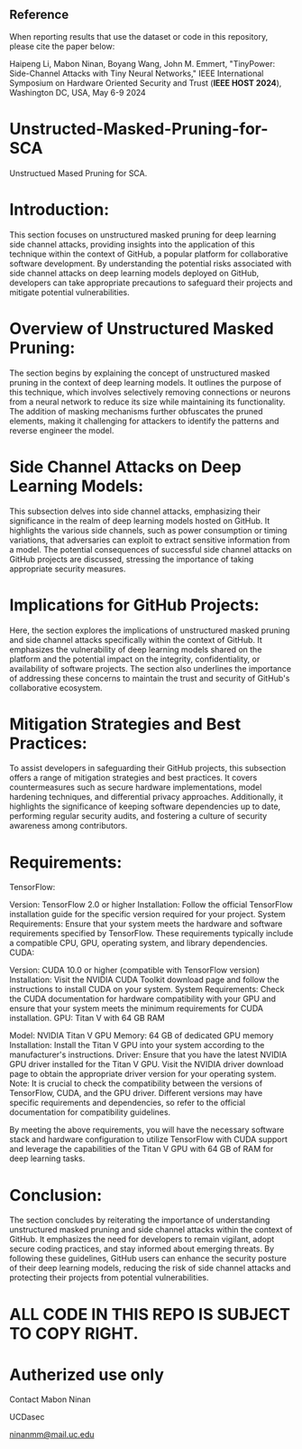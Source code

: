 ## Reference
When reporting results that use the dataset or code in this repository, please cite the paper below:

Haipeng Li, Mabon Ninan, Boyang Wang, John M. Emmert, "TinyPower: Side-Channel Attacks with Tiny Neural Networks," IEEE International Symposium on Hardware Oriented Security and Trust (**IEEE HOST 2024**), Washington DC, USA, May 6-9 2024

# Unstructed-Masked-Pruning-for-SCA
Unstructued Mased Pruning for SCA.
# Introduction:
This section focuses on unstructured masked pruning for deep learning side channel attacks, providing insights into the application of this technique within the context of GitHub, a popular platform for collaborative software development. By understanding the potential risks associated with side channel attacks on deep learning models deployed on GitHub, developers can take appropriate precautions to safeguard their projects and mitigate potential vulnerabilities.

# Overview of Unstructured Masked Pruning:
The section begins by explaining the concept of unstructured masked pruning in the context of deep learning models. It outlines the purpose of this technique, which involves selectively removing connections or neurons from a neural network to reduce its size while maintaining its functionality. The addition of masking mechanisms further obfuscates the pruned elements, making it challenging for attackers to identify the patterns and reverse engineer the model.

# Side Channel Attacks on Deep Learning Models:
This subsection delves into side channel attacks, emphasizing their significance in the realm of deep learning models hosted on GitHub. It highlights the various side channels, such as power consumption or timing variations, that adversaries can exploit to extract sensitive information from a model. The potential consequences of successful side channel attacks on GitHub projects are discussed, stressing the importance of taking appropriate security measures.

# Implications for GitHub Projects:
Here, the section explores the implications of unstructured masked pruning and side channel attacks specifically within the context of GitHub. It emphasizes the vulnerability of deep learning models shared on the platform and the potential impact on the integrity, confidentiality, or availability of software projects. The section also underlines the importance of addressing these concerns to maintain the trust and security of GitHub's collaborative ecosystem.

# Mitigation Strategies and Best Practices:
To assist developers in safeguarding their GitHub projects, this subsection offers a range of mitigation strategies and best practices. It covers countermeasures such as secure hardware implementations, model hardening techniques, and differential privacy approaches. Additionally, it highlights the significance of keeping software dependencies up to date, performing regular security audits, and fostering a culture of security awareness among contributors.

# Requirements:

TensorFlow:

Version: TensorFlow 2.0 or higher
Installation: Follow the official TensorFlow installation guide for the specific version required for your project.
System Requirements: Ensure that your system meets the hardware and software requirements specified by TensorFlow. These requirements typically include a compatible CPU, GPU, operating system, and library dependencies.
CUDA:

Version: CUDA 10.0 or higher (compatible with TensorFlow version)
Installation: Visit the NVIDIA CUDA Toolkit download page and follow the instructions to install CUDA on your system.
System Requirements: Check the CUDA documentation for hardware compatibility with your GPU and ensure that your system meets the minimum requirements for CUDA installation.
GPU: Titan V with 64 GB RAM

Model: NVIDIA Titan V
GPU Memory: 64 GB of dedicated GPU memory
Installation: Install the Titan V GPU into your system according to the manufacturer's instructions.
Driver: Ensure that you have the latest NVIDIA GPU driver installed for the Titan V GPU. Visit the NVIDIA driver download page to obtain the appropriate driver version for your operating system.
Note: It is crucial to check the compatibility between the versions of TensorFlow, CUDA, and the GPU driver. Different versions may have specific requirements and dependencies, so refer to the official documentation for compatibility guidelines.

By meeting the above requirements, you will have the necessary software stack and hardware configuration to utilize TensorFlow with CUDA support and leverage the capabilities of the Titan V GPU with 64 GB of RAM for deep learning tasks.


# Conclusion:
The section concludes by reiterating the importance of understanding unstructured masked pruning and side channel attacks within the context of GitHub. It emphasizes the need for developers to remain vigilant, adopt secure coding practices, and stay informed about emerging threats. By following these guidelines, GitHub users can enhance the security posture of their deep learning models, reducing the risk of side channel attacks and protecting their projects from potential vulnerabilities.



# ALL CODE IN THIS REPO IS SUBJECT TO COPY RIGHT.
# Autherized use only
Contact Mabon Ninan

UCDasec

ninanmm@mail.uc.edu
